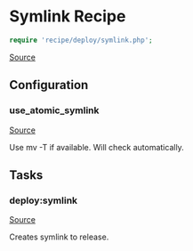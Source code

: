 <!-- DO NOT EDIT THIS FILE! -->
<!-- Instead edit recipe/deploy/symlink.php -->
<!-- Then run bin/docgen -->

# Symlink Recipe

```php
require 'recipe/deploy/symlink.php';
```

[Source](/recipe/deploy/symlink.php)


## Configuration
### use_atomic_symlink
[Source](https://github.com/deployphp/deployer/blob/master/recipe/deploy/symlink.php#L5)

Use mv -T if available. Will check automatically.




## Tasks

### deploy:symlink
[Source](https://github.com/deployphp/deployer/blob/master/recipe/deploy/symlink.php#L10)

Creates symlink to release.




